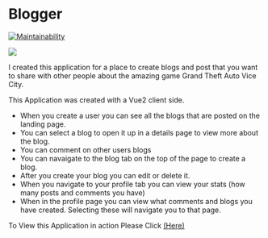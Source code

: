 # Blogger

[![Maintainability](https://api.codeclimate.com/v1/badges/84a31ba640d581718f1f/maintainability)](https://codeclimate.com/github/AdamCoryat/checkpoint-vicecity-blog/maintainability)

![](https://images.unsplash.com/photo-1499750310107-5fef28a66643?ixlib=rb-1.2.1&ixid=eyJhcHBfaWQiOjEyMDd9&auto=format&fit=crop&w=1950&q=80)

I created this application for a place to create blogs and post that you want to share with other people about the amazing game Grand Theft Auto Vice City. 

This Application was created with a Vue2 client side.

- When you create a user you can see all the blogs that are posted on the landing page.
- You can select a blog to open it up in a details page to view more about the blog.
- You can comment on other users blogs
- You can navaigate to the blog tab on the top of the page to create a blog. 
- After you create your blog you can edit or delete it. 
- When you navigate to your profile tab you can view your stats (how many posts and comments you have) 
- When in the profile page you can view what comments and blogs you have created. Selecting these will navigate you to that page. 


To View this Application in action Please Click [(Here)](https://adamcoryat.github.io/checkpoint-vicecity-blog/#/ "Vice-City Blog")


